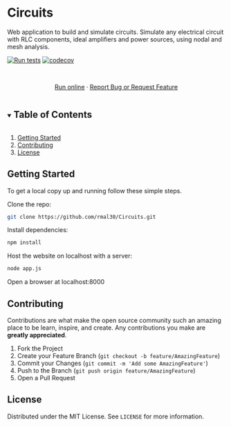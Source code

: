 # Circuits
Web application to build and simulate circuits. Simulate any electrical circuit with RLC components, ideal amplifiers and power sources, using nodal and mesh analysis.

[![Run tests](https://github.com/rmal30/Circuits/actions/workflows/testing.yml/badge.svg?branch=master)](https://github.com/rmal30/Circuits/actions/workflows/testing.yml)
[![codecov](https://codecov.io/gh/rmal30/Circuits/branch/master/graph/badge.svg?token=Y6H4JB73CW)](https://codecov.io/gh/rmal30/Circuits)

<!-- PROJECT LOGO -->
<br />
<p align="center">
  <a href="https://rmal30.github.io/Circuits/">Run online</a>
  ·
  <a href="https://github.com/rmal30/Circuits/issues">Report Bug or Request Feature</a>
</p>

<!-- TABLE OF CONTENTS -->
<details open="open">
  <summary><h2 style="display: inline-block">Table of Contents</h2></summary>
  <ol>
    <li><a href="#getting-started">Getting Started</a></li>
    <li><a href="#contributing">Contributing</a></li>
    <li><a href="#license">License</a></li>
  </ol>
</details>

<!-- GETTING STARTED -->
## Getting Started

To get a local copy up and running follow these simple steps.

  Clone the repo:
   ```sh
   git clone https://github.com/rmal30/Circuits.git
   ```

  Install dependencies:
  ```sh
  npm install
  ```

  Host the website on localhost with a server:
  ```sh
  node app.js
  ```
  
  Open a browser at localhost:8000

<!-- CONTRIBUTING -->
## Contributing

Contributions are what make the open source community such an amazing place to be learn, inspire, and create. Any contributions you make are **greatly appreciated**.

1. Fork the Project
2. Create your Feature Branch (`git checkout -b feature/AmazingFeature`)
3. Commit your Changes (`git commit -m 'Add some AmazingFeature'`)
4. Push to the Branch (`git push origin feature/AmazingFeature`)
5. Open a Pull Request

<!-- LICENSE -->
## License

Distributed under the MIT License. See `LICENSE` for more information.
